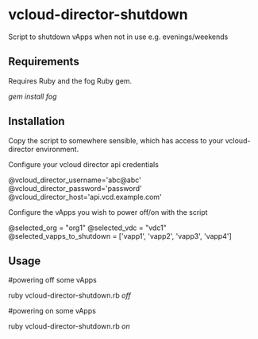 vcloud-director-shutdown
=================

Script to shutdown vApps when not in use e.g. evenings/weekends

Requirements
-----------

Requires Ruby and the fog Ruby gem.

*gem install fog*

Installation
-----------

Copy the script to somewhere sensible, which has access to your vcloud-director environment.

Configure your vcloud director api credentials

@vcloud_director_username='abc@abc'
@vcloud_director_password='password'
@vcloud_director_host='api.vcd.example.com'

Configure the vApps you wish to power off/on with the script

@selected_org = "org1"
@selected_vdc = "vdc1"
@selected_vapps_to_shutdown = ['vapp1', 'vapp2', 'vapp3', 'vapp4']

Usage
-----------

#powering off some vApps

ruby vcloud-director-shutdown.rb *off*

#powering on some vApps

ruby vcloud-director-shutdown.rb *on*
